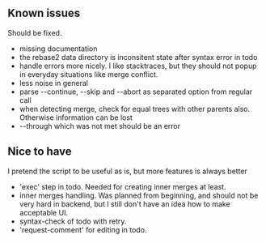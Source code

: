 

## Known issues

Should be fixed.

* missing documentation
* the rebase2 data directory is inconsitent state after syntax error in todo
* handle errors more nicely. I like stacktraces, but they should not popup in everyday situations like merge conflict.
* less noise in general
* parse --continue, --skip and --abort as separated option from regular call
* when detecting merge, check for equal trees with other parents also. Otherwise information can be lost
* --through which was not met should be an error

## Nice to have

I pretend the script to be useful as is, but more features is always better

* 'exec' step in todo. Needed for creating inner merges at least.
* inner merges handling. Was planned from beginning, and should not be very hard in backend, but I still don't have an idea how to make acceptable UI.
* syntax-check of todo with retry.
* 'request-comment' for editing in todo.
